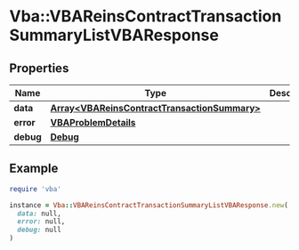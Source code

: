 # Vba::VBAReinsContractTransactionSummaryListVBAResponse

## Properties

| Name | Type | Description | Notes |
| ---- | ---- | ----------- | ----- |
| **data** | [**Array&lt;VBAReinsContractTransactionSummary&gt;**](VBAReinsContractTransactionSummary.md) |  | [optional] |
| **error** | [**VBAProblemDetails**](VBAProblemDetails.md) |  | [optional] |
| **debug** | [**Debug**](Debug.md) |  | [optional] |

## Example

```ruby
require 'vba'

instance = Vba::VBAReinsContractTransactionSummaryListVBAResponse.new(
  data: null,
  error: null,
  debug: null
)
```

